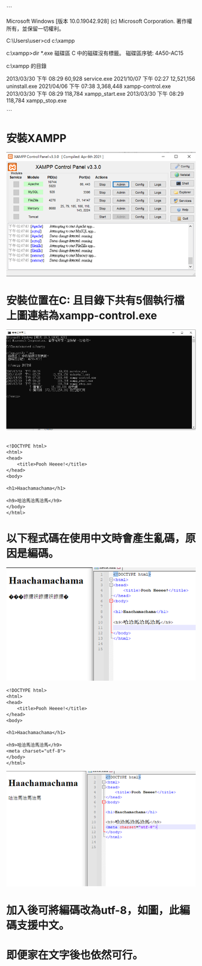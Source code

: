 ˋˋˋ

Microsoft Windows [版本 10.0.19042.928]
(c) Microsoft Corporation. 著作權所有，並保留一切權利。

C:\Users\user>cd c:\xampp

c:\xampp>dir *.exe
 磁碟區 C 中的磁碟沒有標籤。
 磁碟區序號:  4A50-AC15

 c:\xampp 的目錄

2013/03/30  下午 08:29            60,928 service.exe
2021/10/07  下午 02:27        12,521,156 uninstall.exe
2021/04/06  下午 07:38         3,368,448 xampp-control.exe
2013/03/30  下午 08:29           118,784 xampp_start.exe
2013/03/30  下午 08:29           118,784 xampp_stop.exe


ˋˋˋ


# 安裝XAMPP
![a.png](a.png)
# 安裝位置在C: 且目錄下共有5個執行檔 上圖連結為xampp-control.exe
![d.png](d.png)


```

<!DOCTYPE html>
<html>
<head>
    <title>Pooh Heeee!</title>
</head>
<body>

<h1>Haachamachama</h1>

<h9>哈洽馬洽馬洽馬</h9>
</body>
</html>

```
# 以下程式碼在使用中文時會產生亂碼，原因是編碼。
![b.png](b.png)
```
<!DOCTYPE html>
<html>
<head>
    <title>Pooh Heeee!</title>
</head>
<body>

<h1>Haachamachama</h1>

<h9>哈洽馬洽馬洽馬</h9>
<meta charset="utf-8">
</body>
</html>

```
![c.png](c.png)
# 加入<meta charset="utf-8">後可將編碼改為utf-8，如圖，此編碼支援中文。
# 即便家在文字後也依然可行。


